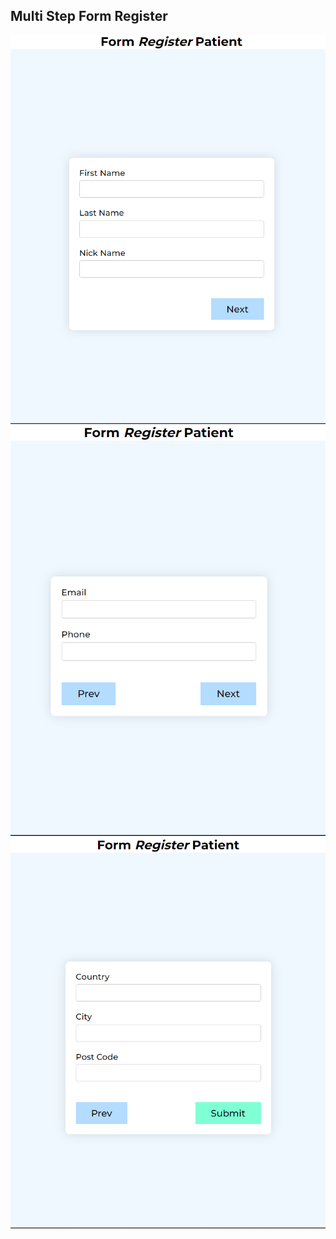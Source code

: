 <h2>Multi Step Form Register</h2>

<img src="step1 multi Step form.png" class="img-fluid ${3|rounded-top,rounded-right,rounded-bottom,rounded-left,rounded-circle,|}" alt=" View Form Step 1" />

<img src="step2 multi Step form.png" class="img-fluid ${3|rounded-top,rounded-right,rounded-bottom,rounded-left,rounded-circle,|}" alt=" View Form Step 2" />

<img src="step3 multi Step form.png" class="img-fluid ${3|rounded-top,rounded-right,rounded-bottom,rounded-left,rounded-circle,|}" alt=" View Form Step 3" />
